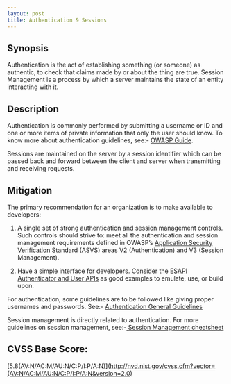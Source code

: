 ```yaml
---
layout: post
title: Authentication & Sessions
---
```


Synopsis
---------------
Authentication is the act of establishing something (or someone) as authentic, to check that claims made by or about the thing are true. Session Management is a process by which a server maintains the state of an entity interacting with it.

Description
-----------------
Authentication is commonly performed by submitting a username or ID and one or more items of private information that only the user should know. 
To know more about authentication guidelines, see:- [OWASP Guide](https://www.owasp.org/index.php/Guide_to_Authentication).

Sessions are maintained on the server by a session identifier which can be passed back and forward between the client and server when transmitting and receiving requests. 

Mitigation
---------------
The primary recommendation for an organization is to make available to developers:

1) A single set of strong authentication and session management controls. Such controls should strive to:
meet all the authentication and session management requirements defined in OWASP’s [Application Security Verification](http://www.owasp.org/index.php/ASVS#tab=Downloads) Standard (ASVS) areas V2 (Authentication) and V3 (Session Management).

2) Have a simple interface for developers. Consider the [ESAPI Authenticator and User APIs](http://owasp-esapi-java.googlecode.com/svn/trunk_doc/latest/org/owasp/esapi/Authenticator.html) as good examples to emulate, use, or build upon.

For authentication, some guidelines are to be followed like giving proper usernames and passwords. See:- [ Authentication General Guidelines](https://www.owasp.org/index.php/Authentication_Cheat_Sheet#Authentication_General_Guidelines)

Session management is directly related to authentication. For more guidelines on session management, see:-[ Session Management cheatsheet](https://www.owasp.org/index.php/Session_Management_Cheat_Sheet) 

CVSS Base Score:
----------------------------
[5.8(AV:N/AC:M/AU:N/C:P/I:P/A:N)](http://nvd.nist.gov/cvss.cfm?vector=(AV:N/AC:M/AU:N/C:P/I:P/A:N&version=2.0) 

